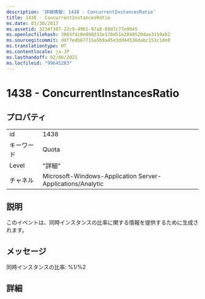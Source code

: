 ```yaml
---
description: '詳細情報: 1438 - ConcurrentInstancesRatio'
title: 1438 - ConcurrentInstancesRatio
ms.date: 03/30/2017
ms.assetid: 3234f307-22c9-4961-97a8-88d7c77e9945
ms.openlocfilehash: 3065fdc0e990233e170d51e2049520dae3159ab2
ms.sourcegitcommit: ddf7edb67715a5b9a45e3dd44536dabc153c1de0
ms.translationtype: HT
ms.contentlocale: ja-JP
ms.lasthandoff: 02/06/2021
ms.locfileid: "99645283"
---
```

# <a name="1438---concurrentinstancesratio"></a>1438 - ConcurrentInstancesRatio

## <a name="properties"></a>プロパティ  
  
|||  
|-|-|  
|id|1438|  
|キーワード|Quota|  
|Level|"詳細"|  
|チャネル|Microsoft-Windows-Application Server-Applications/Analytic|  
  
## <a name="description"></a>説明  

 このイベントは、同時インスタンスの比率に関する情報を提供するために生成されます。  
  
## <a name="message"></a>メッセージ  

 同時インスタンスの比率: %1/%2  
  
## <a name="details"></a>詳細
